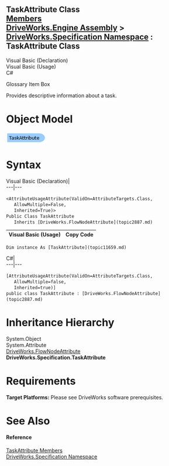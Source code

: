 TaskAttribute Class   
[Members](topic11660.md)   
[DriveWorks.Engine Assembly](topic2156.md) > [DriveWorks.Specification Namespace](topic10764.md) : TaskAttribute Class  
---  
  
Visual Basic (Declaration)    
Visual Basic (Usage)    
C# 

Glossary Item Box

Provides descriptive information about a task. 

# Object Model

![](dotnetdiagramimages/image596.png)

# Syntax

Visual Basic (Declaration)|   
---|---  
      
    
    <AttributeUsageAttribute(ValidOn=AttributeTargets.Class, 
       AllowMultiple=False, 
       Inherited=True)>
    Public Class TaskAttribute 
       Inherits [DriveWorks.FlowNodeAttribute](topic2887.md)  
  
Visual Basic (Usage)| Copy Code  
---|---  
      
    
    Dim instance As [TaskAttribute](topic11659.md)  
  
C#|   
---|---  
      
    
    [AttributeUsageAttribute(ValidOn=AttributeTargets.Class, 
       AllowMultiple=false, 
       Inherited=true)]
    public class TaskAttribute : [DriveWorks.FlowNodeAttribute](topic2887.md)   
  
# Inheritance Hierarchy

System.Object  
System.Attribute  
[DriveWorks.FlowNodeAttribute](topic2887.md)  
**DriveWorks.Specification.TaskAttribute**  


# Requirements

**Target Platforms:** Please see DriveWorks software prerequisites.

# See Also

#### Reference

[TaskAttribute Members](topic11660.md)   
[DriveWorks.Specification Namespace](topic10764.md)


